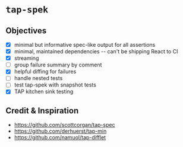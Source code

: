 # `tap-spek`

## Objectives

- [x] minimal but informative spec-like output for all assertions
- [x] minimal, maintained dependencies -- can't be shipping React to CI
- [x] streaming
- [ ] group failure summary by comment
- [x] helpful diffing for failures
- [ ] handle nested tests
- [ ] test tap-spek with snapshot tests
- [x] TAP kitchen sink testing

## Credit & Inspiration

- https://github.com/scottcorgan/tap-spec
- https://github.com/derhuerst/tap-min
- https://github.com/namuol/tap-difflet
